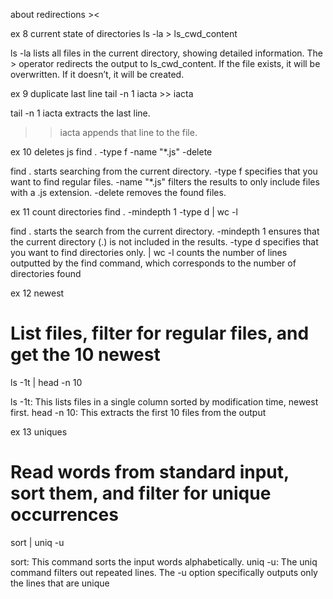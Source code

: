 about redirections ><

ex 8 current state of directories
ls -la > ls_cwd_content

ls -la lists all files in the current directory, showing detailed information.
The > operator redirects the output to ls_cwd_content. If the file exists, it will be overwritten. If it doesn’t, it will be created.

ex 9 duplicate last line
tail -n 1 iacta >> iacta

tail -n 1 iacta extracts the last line.
>> iacta appends that line to the file.

ex 10 deletes js
find . -type f -name "*.js" -delete

find . starts searching from the current directory.
-type f specifies that you want to find regular files.
-name "*.js" filters the results to only include files with a .js extension.
-delete removes the found files.

ex 11 count directories
find . -mindepth 1 -type d | wc -l

find . starts the search from the current directory.
-mindepth 1 ensures that the current directory (.) is not included in the results.
-type d specifies that you want to find directories only.
| wc -l counts the number of lines outputted by the find command, which corresponds to the number of directories found

ex 12 newest
# List files, filter for regular files, and get the 10 newest
ls -1t | head -n 10

ls -1t: This lists files in a single column sorted by modification time, newest first.
head -n 10: This extracts the first 10 files from the output

ex 13 uniques
# Read words from standard input, sort them, and filter for unique occurrences
sort | uniq -u

sort: This command sorts the input words alphabetically.
uniq -u: The uniq command filters out repeated lines. The -u option specifically outputs only the lines that are unique
